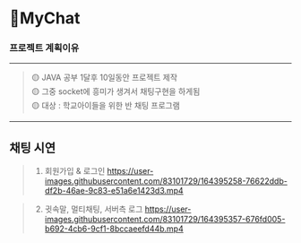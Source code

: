 # 🐥MyChat


<h3>프로젝트 계획이유</h3>

------------
>🟡 JAVA 공부 1달후 10일동안 프로젝트 제작<br> 
>🟡 그중 socket에 흥미가 생겨서 채팅구현을 하게됨<br>
>🟡 대상 : 학교아이들을 위한 반 채팅 프로그램

------------

<h2>채팅 시연</h2>

>1. 회원가입 & 로그인
https://user-images.githubusercontent.com/83101729/164395258-76622ddb-df2b-46ae-9c83-e51a6e1423d3.mp4

>2. 귓속말, 멀티채팅, 서버측 로그 
https://user-images.githubusercontent.com/83101729/164395357-676fd005-b692-4cb6-9cf1-8bccaeefd44b.mp4
